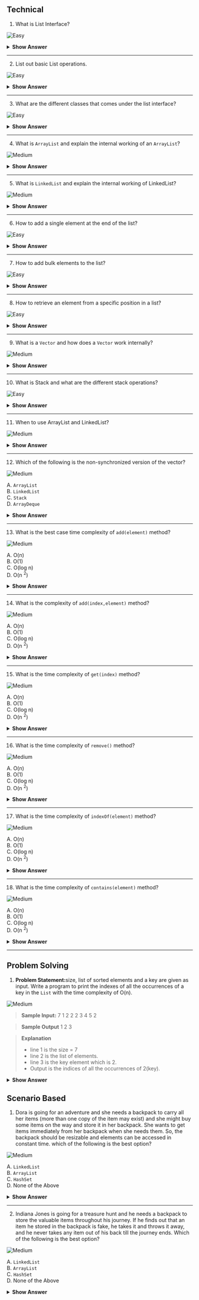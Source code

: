 ## Technical


1. What is List Interface?

![Easy](https://github.com/revaturelabs/interviewquestions/blob/dev/ComplexityTags/simple%20(2).svg)

<details>

<summary><b>Show Answer</b></summary>

> - A list is an ordered collection of elements. 
> - Duplicate elements are allowed in the list. 
``` java 
List <E> l ;
```

> the above code represents List declaration, where E is an element ( type parameter).

</details>

---

2. List out basic List operations.
 
 ![Easy](https://github.com/revaturelabs/interviewquestions/blob/dev/ComplexityTags/simple%20(2).svg)

<details>

<summary><b>Show Answer</b></summary>
 <blockquote>

Along with the operations inherited from the collection interface, the list has the following operations
1. Positional Access: accessing an element by its index.
   
- Insertion: `add` and `addAll` methods are used to insert elements into the collection.
- Update: to update an existing element `set` is used.
- deletion: `remove` is used to delete elements.


2. Search: used to search the specific element and get the index of the element
`indexOf` and `lastIndexOf` are Search methods.

3. Iteration: used to iterate over a list as it is a sequential data structure.
`listIterator` is an Iteration method.

4. Range-view: is used to get the subList of the list of a specific range.
`subList` method is a range-view method.


 </blockquote>
</details>

 ---
3. What are the different classes that comes under the list interface?
 
 ![Easy](https://github.com/revaturelabs/interviewquestions/blob/dev/ComplexityTags/simple%20(2).svg)

<details>

<summary><b>Show Answer</b></summary>
 
 <blockquote>

![List](https://user-images.githubusercontent.com/103101208/184803641-121edcef-9b78-413a-9f3e-a90f15373eea.jpg)



-  The following are the classes that implement List Interface.
1. `ArrayList`
2. `LinkedList`
3. `Vector`
4. `Stack`

  </blockquote>
</details>

---

4. What is `ArrayList` and explain the internal working of an `ArrayList`?
 
 ![Medium](https://github.com/revaturelabs/interviewquestions/blob/dev/ComplexityTags/Medium%20(2).svg)

<details>

<summary><b>Show Answer</b></summary>
 <blockquote>

- `ArrayList` is a dynamic array and it implements the list interface.

- internal working of `ArrayList`:

- 1. Initially, an array of capacity 10 is created
- 2. when elements are beyond the capacity i.e. 10 are added to the `ArrayList` ,there is a new array of size 

  $ n + n/2 + 1$

- where n is the capacity of the array

- 3. All the elements in the old array are copied to the new array and the old array is dumped.

 </blockquote>

</details>

---

5. What is `LinkedList` and explain the internal working of LinkedList?
 
 ![Medium](https://github.com/revaturelabs/interviewquestions/blob/dev/ComplexityTags/Medium%20(2).svg)

<details>

<summary><b>Show Answer</b></summary>

> - LinkedList is used to store the elements in a sequential manner.
> - Linked list implements both list and deque interface.
> - Internally Linked list is a double-linked list with nodes that store the address of the previous element and the next element.

</details>

---


6. How to add a single element at the end of the list?
 
 ![Easy](https://github.com/revaturelabs/interviewquestions/blob/dev/ComplexityTags/simple%20(2).svg)

<details>

<summary><b>Show Answer</b></summary>

> 1. <code>add(element)</code> method is used to add single element at the end of the list.

``` java

List <Integer> al = new ArrayList<>();
al.add(1);

```

> - In the above code, an array list "al" is created and it stores Integer elements and element 1 is added to the ArrayList.


</details>

---

7. How to add bulk elements to the list?
 
 ![Easy](https://github.com/revaturelabs/interviewquestions/blob/dev/ComplexityTags/simple%20(2).svg)

<details>

<summary><b>Show Answer</b></summary>

> 1. addAll method is used to add bulk elements to the list.

``` java

List <Integer> al1 = new ArrayList<>();

al1.add(1);
al1.add(2);

List <Integer> al2 = new ArrayList<>();

al2.addAll(al1);
al2.addAll(0,al2);

```

>- In the above code, an array list "al1" and "al2" are created and some elements are added to al1, all the elements in al1 are added to al2 using `addAll()`.
>-  <code>addAll(collection)</code> adds elements at the end of the list and <code>addAll(int index, collection)</code> adds elements from a specific position.


</details>

---

8. How to retrieve an element from a specific position in a list?
 
 ![Easy](https://github.com/revaturelabs/interviewquestions/blob/dev/ComplexityTags/simple%20(2).svg)

<details>

<summary><b>Show Answer</b></summary>

> 1. <code>get(int index)</code> method is used to get a single element from the list.

</details>

---

9. What is a `Vector` and how does a `Vector` work internally?
 
 ![Medium](https://github.com/revaturelabs/interviewquestions/blob/dev/ComplexityTags/Medium%20(2).svg)

<details>

<summary><b>Show Answer</b></summary>

> - `Vector` is internally a dynamic array with an initial capacity and capacity increment.
> - `Vector` is similar to ArrayList, the main difference is that the vector is synchronized.
> - `Vector` is a legacy class so it has some methods which are not part of the collection framework.

</details>

---


10. What is Stack and what are the different stack operations?
 
 ![Easy](https://github.com/revaturelabs/interviewquestions/blob/dev/ComplexityTags/simple%20(2).svg)

<details>
<summary><b>Show Answer</b></summary>

> -  `Stack` follows the Last in First out principle
>-  `Stack` extends Vector and it has five additional operations, which are:

> 1. `push(element)`: adds elements to the top of the stack and returns the element.
> 2. `pop()`: deletes the top element of the stack and returns that element, throws EmptyStackException if the stack is empty.
> 3. `peek()`: returns the topmost element of the stack, and throws EmptyStackException if the stack is empty. 
> 4. `empty()`: returns a boolean value. returns true if the stack is empty and false if the stack is not empty.
> 5. `Search(element)`: this method returns the distance of the element from the top of the stack, the distance for the top element is 1. is the element is not present it returns -1.

</details>

---


11. When to use ArrayList and LinkedList?
 
 ![Medium](https://github.com/revaturelabs/interviewquestions/blob/dev/ComplexityTags/Medium%20(2).svg)

<details>

<summary><b>Show Answer</b></summary>

> - `ArrayList` and linked list are two general purpose list classes.
> -  Mostly `ArrayList` is preferred over a `LinkedList` because in `ArrayList` elements can be accessed at a constant time. In a linked list as elements are stored in the form of nodes, it gives linear positional access

> <i><b>Note:</b> 
> - constant access: The time complexity is directly proportional to a constant value and is in no way related to the size of the data structure.
> - linear access: the time complexity is proportional to the size of the data structure.

</i> 

| `ArrayList`                                                                            | `LinkedList`                                                                                                                                                                 |
| ------------------------------------------------------------------------------------ | -------------------------------------------------------------------------------------------------------------------------------------------------------------------------- |
| Used when deletion and insertion operations are minimal.                             | Used when insertion operations and deletion operations are more frequent                                                                                                   |
| `ArrayList` has a tuning point to set the initial capacity                             | Linked list has no tuning point but has seven operations, clone, `addFirst`, `addLast`, `reomveFirst`, `removeLast`, `getFirst` and `getLast`. It also implements the queue interface. |
| `ArrayList` is fast and constant time complexity is achieved in most of the operations | `LinkedList` is comparatively slow and linear time complexity is achieved in most of the cases                                                                               |


</details>

---

12. Which of the following is the non-synchronized version of the vector?
 
 ![Medium](https://github.com/revaturelabs/interviewquestions/blob/dev/ComplexityTags/Medium%20(2).svg)

A. `ArrayList`<br>
B. `LinkedList`<br>
C. `Stack`<br>
D. `ArrayDeque`

<details>

<summary><b>Show Answer</b></summary>

> A

<details>

<summary><b>Explanation</b></summary>

> `ArrayList` like vector is a dynamic array and is non-synchronized. 
> `ArrayList` is prefered over `Vector` as it's fast because it is not synchronized.

</details>
</details>

---

13. What is the best case time complexity of <code>add(element)</code> method?
 
 ![Medium](https://github.com/revaturelabs/interviewquestions/blob/dev/ComplexityTags/Medium%20(2).svg)

A. O(n)<br>
B. O(1)<br>
C. O(log n)<br>
D. O(n <sup>2</sup>)

<details>
<summary><b>Show Answer</b></summary>

> B

<details>
<summary><b>Explanation</b></summary>

> As elements are added to the end of the `ArrayList`, the time complexity is O(1)
> But in the worst case, i.e. when the capacity of `ArrayList` is exceeded, a new array is created and all the elements are copied to the new Array and the new element is added, hence the time complexity is O(n).

</details>
</details>

---

14. What is the complexity of <code>add(index,element)</code> method?
 
 ![Medium](https://github.com/revaturelabs/interviewquestions/blob/dev/ComplexityTags/Medium%20(2).svg)

A. O(n)<br>
B. O(1)<br>
C. O(log n)<br>
D. O(n <sup>2</sup>)

<details>
<summary><b>Show Answer</b></summary>

> A

<details>
<summary><b>Explanation</b></summary>

> Since the element can be added at any specific index, most of the elements in the list are shifted to insert the new element. On average, the time complexity is O(n).

</details>
</details>

---

15. What is the time complexity of <code>get(index)</code> method?
 
 ![Medium](https://github.com/revaturelabs/interviewquestions/blob/dev/ComplexityTags/Medium%20(2).svg)

A. O(n)<br>
B. O(1)<br>
C. O(log n)<br>
D. O(n <sup>2</sup>)

<details>
<summary><b>Show Answer</b></summary>

> B

<details>
<summary><b>Explanation</b></summary>

> In an `ArrayList` the elements can be accessed directly by their position. So, the time complexity is O(1).

</details>
</details>

---

16. What is the time complexity of <code>remove()</code> method?
 
 ![Medium](https://github.com/revaturelabs/interviewquestions/blob/dev/ComplexityTags/Medium%20(2).svg)

A. O(n)<br>
B. O(1)<br>
C. O(log n)<br>
D. O(n <sup>2</sup>)

<details>
<summary><b>Show Answer</b></summary>

> A

<details>
<summary><b>Explanation</b></summary>

> To remove an element, the entire array is traversed and after finding the element, the element is deleted. So, the time complexity is O(n).

</details>
</details>

---

17. What is the time complexity of <code>indexOf(element)</code> method?
 
 ![Medium](https://github.com/revaturelabs/interviewquestions/blob/dev/ComplexityTags/Medium%20(2).svg)

A. O(n)<br>
B. O(1)<br>
C. O(log n)<br>
D. O(n <sup>2</sup>)

<details>
<summary><b>Show Answer</b></summary>

> A

<details>
<summary><b>Explanation</b></summary>

> In the worst-case scenario, the element is the last element and the entire `ArrayList` should be traversed to get the position of the element. So, the time complexity is O(n).

</details>
</details>

---

18. What is the time complexity of <code>contains(element)</code> method?
 
 ![Medium](https://github.com/revaturelabs/interviewquestions/blob/dev/ComplexityTags/Medium%20(2).svg)

A. O(n)<br>
B. O(1)<br>
C. O(log n)<br>
D. O(n <sup>2</sup>)

<details>
<summary><b>Show Answer</b></summary>

> A

<details>
<summary><b>Explanation</b></summary>

> <code>contains(element)</code> implementation is similar to <code>indexOf(element)</code>. So, the time complexity is O(n).

</details>
</details>

---
## Problem Solving

1. <b>Problem Statement:</b>size, list of sorted elements and a key are given as input. Write a program to print the indexes of all the occurrences of a key in the `List` with the time complexity of O(n). 
 
 ![Medium](https://github.com/revaturelabs/interviewquestions/blob/dev/ComplexityTags/Medium%20(2).svg)

> <b>Sample Input:</b>
> 7
> 1 2 2 2 3 4 5
> 2

> <b>Sample Output</b>
> 1 2 3

> <b>Explanation</b>
> - line 1 is the size = 7
> - line 2 is the list of elements.
> - line 3 is the key element which is 2.
> - Output is the indices of all the occurrences of 2(key).

<details>

<summary><b>Show Answer</b></summary>

``` java

import java.util.*;
public class Collections {
  public static void main(String[] args) {
    
    Collections c = new Collections();
    Scanner sc = new Scanner(System.in);
    ArrayList<Integer> al = new ArrayList<>();
    int size = sc.nextInt();
    for( int i=0;i<size;i++)
    {
      al.add(sc.nextInt());
    }
    
    int key = sc.nextInt();
    
    c.printOccurance(al, key);
    
  }
  
  void printOccurance(ArrayList<Integer> al, int key)
  {
    int start = al.indexOf(key);
    int last = al.lastIndexOf(key);
    for( int i = start;i<=last;i++) {
      
      System.out.print(i + " ");
    }
      
      
  }
    
}


```

</details>

## Scenario Based

1. Dora is going for an adventure and she needs a backpack to carry all her items (more than one copy of the item may exist) and she might buy some items on the way and store it in her backpack. She wants to get items immediately from her backpack when she needs them. So, the backpack should be resizable and elements can be accessed in constant time. which of the following is the best option?
 
 ![Medium](https://github.com/revaturelabs/interviewquestions/blob/dev/ComplexityTags/Medium%20(2).svg)

A. `LinkedList` <br>
B. `ArrayList` <br>
C. `HashSet`<br>
D. None of the Above

<details>

<summary><b>Show Answer</b></summary>

> B

<details>

<summary><b>Explanation</b></summary>

> `ArrayList` is a dynamic array, so Dora can store any number of items in the backpack. `ArrayList` allows duplicate elements, and elements can be accessed with a time complexity of O(1) using the index. Hence, Dora can get her items from her backpack immediately. 


</details>
</details>

---

2. Indiana Jones is going for a treasure hunt and he needs a backpack to store the valuable items throughout his journey. If he finds out that an item he stored in the backpack is fake, he takes it and throws it away, and he never takes any item out of his back till the journey ends. Which of the following is the best option?
 
 ![Medium](https://github.com/revaturelabs/interviewquestions/blob/dev/ComplexityTags/Medium%20(2).svg)

A. `LinkedList` <br>
B. `ArrayList` <br>
C. `HashSet`<br>
D. None of the Above

<details>

<summary><b>Show Answer</b></summary>

> A

<details>

<summary><b>Explanation</b></summary>

> `LinkedList` varies in size dynamically and insertion and deletion operations in the `linkedList` have constant time. So, Indiana Jones can store and remove elements from his backpack easily using a `LinkedList`.


</details>
</details>









